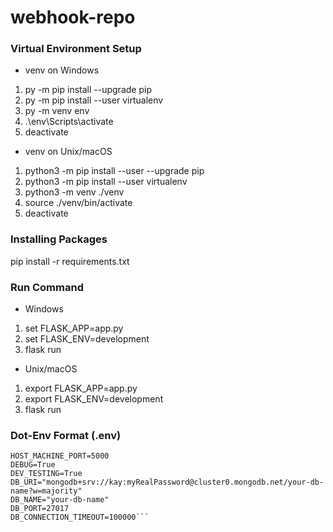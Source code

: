 # webhook-repo
### Virtual Environment Setup
* venv on Windows
1. py -m pip install --upgrade pip
2. py -m pip install --user virtualenv
3. py -m venv env
4. .\env\Scripts\activate
5. deactivate

* venv on Unix/macOS
1. python3 -m pip install --user --upgrade pip
2. python3 -m pip install --user virtualenv
3. python3 -m venv ./venv
4. source ./venv/bin/activate
5. deactivate

### Installing Packages
pip install -r requirements.txt

### Run Command
* Windows
1. set FLASK_APP=app.py
2. set FLASK_ENV=development
3. flask run

* Unix/macOS
1. export FLASK_APP=app.py
2. export FLASK_ENV=development
3. flask run

### Dot-Env Format (.env)
```HOST_MACHINE_IP="0.0.0.0"
HOST_MACHINE_PORT=5000
DEBUG=True
DEV_TESTING=True	
DB_URI="mongodb+srv://kay:myRealPassword@cluster0.mongodb.net/your-db-name?w=majority"
DB_NAME="your-db-name"
DB_PORT=27017
DB_CONNECTION_TIMEOUT=100000```
